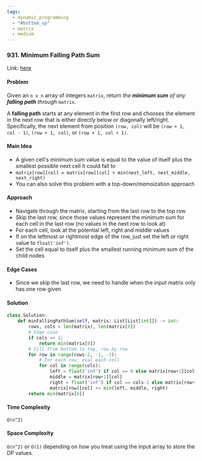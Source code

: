 ```yaml
---
tags:
  - dynamic_programming
  - "#bottom_up"
  - matrix
  - medium
---
```

### 931. Minimum Falling Path Sum

Link: [here](https://leetcode.com/problems/minimum-falling-path-sum/)

#### Problem
Given an `n x n` array of integers `matrix`, return _the **minimum sum** of any **falling path** through_ `matrix`.

A **falling path** starts at any element in the first row and chooses the element in the next row that is either directly below or diagonally left/right. Specifically, the next element from position `(row, col)` will be `(row + 1, col - 1)`, `(row + 1, col)`, or `(row + 1, col + 1)`.

#### Main Idea
- A given cell's minimum sum value is equal to the value of itself plus the smallest possible next cell it could fall to
- `matrix[row][col] = matrix[row][col] + min(next_left, next_middle, next_right)`
- You can also solve this problem with a top-down/memoization approach 

#### Approach
- Navigate through the matrix, starting from the last row to the top row
- Skip the last row, since those values represent the minimum sum for each cell in the last row (no values in the next row to look at)
- For each cell, look at the potential left, right and middle values
- If on the leftmost or rightmost edge of the row, just set the left or right value to `float('inf')`.
- Set the cell equal to itself plus the smallest running minimum sum of the child nodes

#### Edge Cases
- Since we skip the last row, we need to handle when the input matrix only has one row given 

#### Solution
```python 
class Solution:
    def minFallingPathSum(self, matrix: List[List[int]]) -> int:
        rows, cols = len(matrix), len(matrix[0])
        # Edge case
        if cols == 1:
            return min(matrix[0])
        # Fill from bottom to top, row by row
        for row in range(rows-2, -1, -1):
            # For each row, eval each cell
            for col in range(cols):
                left = float('inf') if col == 0 else matrix[row+1][col-1]
                middle = matrix[row+1][col]
                right = float('inf') if col == cols-1 else matrix[row+1][col+1]
                matrix[row][col] += min(left, middle, right)
        return min(matrix[0])
```

#### Time Complexity
`O(n^2)`

#### Space Complexity
`O(n^2)` or `O(1)` depending on how you treat using the input array to store the DP values.

